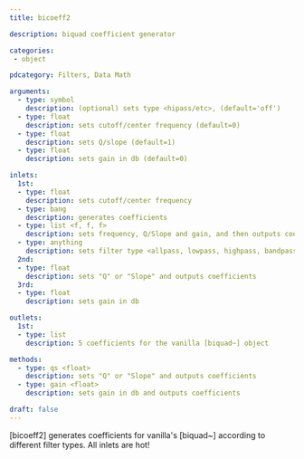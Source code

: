```yaml
---
title: bicoeff2

description: biquad coefficient generator

categories:
 - object

pdcategory: Filters, Data Math

arguments:
  - type: symbol
    description: (optional) sets type <hipass/etc>, (default='off')
  - type: float
    description: sets cutoff/center frequency (default=0)
  - type: float
    description: sets Q/slope (default=1)
  - type: float
    description: sets gain in db (default=0)

inlets:
  1st:
  - type: float
    description: sets cutoff/center frequency
  - type: bang
    description: generates coefficients
  - type: list <f, f, f>
    description: sets frequency, Q/Slope and gain, and then outputs coefficients
  - type: anything
    description: sets filter type <allpass, lowpass, highpass, bandpass, resonant, bandstop, eq, lowshelf, highshelf, off>. It takes 3 more optional arguments that set frequency, Q/Slope and gain
  2nd:
  - type: float
    description: sets "Q" or "Slope" and outputs coefficients
  3rd:
  - type: float
    description: sets gain in db

outlets:
  1st:
  - type: list
    description: 5 coefficients for the vanilla [biquad~] object

methods:
  - type: qs <float>
    description: sets "Q" or "Slope" and outputs coefficients
  - type: gain <float>
    description: sets gain in db and outputs coefficients

draft: false
---
```


[bicoeff2] generates coefficients for vanilla's [biquad~] according to different filter types. All inlets are hot!
